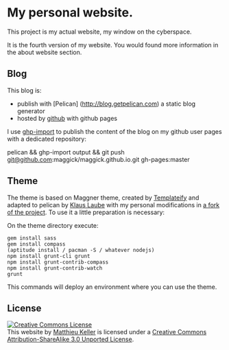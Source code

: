 # My personal website.

This project is my actual website, my window on the cyberspace.

It is the fourth version of my website. You would found more information in the
about website section.

## Blog

This blog is:
  * publish with [Pelican] (http://blog.getpelican.com) a static blog generator
  * hosted by [github](https://github.com) with github pages

I use [ghp-import](https://github.com/davisp/ghp-import) to publish the content
of the blog on my github user pages with a dedicated repository:

  pelican && ghp-import output && git push git@github.com:maggick/maggick.github.io.git gh-pages:master

## Theme

The theme is based on Maggner theme, created by
[Templateify](http://www.templateify.com/) and adapted to
pelican by [Klaus Laube](https://github.com/kplaube/maggner-pelican) with
my personal modifications in
[a fork of the project](https://github.com/maggick/maggner-pelican).
To use it a little preparation is necessary:

On the theme directory execute:

    gem install sass
    gem install compass
    (aptitude install / pacman -S / whatever nodejs)
    npm install grunt-cli grunt
    npm install grunt-contrib-compass
    npm install grunt-contrib-watch
    grunt

This commands will deploy an environment where you can use the theme.

## License

<a rel="license" href="http://creativecommons.org/licenses/by-sa/3.0/deed.en_US"><img alt="Creative Commons License" style="b
order-width:0" src="http://i.creativecommons.org/l/by-sa/3.0/88x31.png" /></a><br /><span xmlns:dct="http://purl.org/dc/terms
/" property="dct:title">This website</span> by <a xmlns:cc="http://creativecommons.org/ns#" href="lol" p
roperty="cc:attributionName" rel="cc:attributionURL">Matthieu Keller</a> is licensed under a <a rel="license" href="http://cr
eativecommons.org/licenses/by-sa/3.0/deed.en_US">Creative Commons Attribution-ShareAlike 3.0 Unported License</a>.<br />
